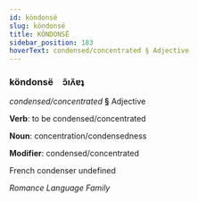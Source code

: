 ```yaml
---
id: köndonsë
slug: köndonsë
title: KÖNDONSË
sidebar_position: 183
hoverText: condensed/concentrated § Adjective
---
```


### köndonsë&emsp;<span kind="abugida">ɔ̃ıʌ̃ɐʇ</span>

*condensed/concentrated* **§** Adjective

**Verb**: to be condensed/concentrated

**Noun**: concentration/condensedness

**Modifier**: condensed/concentrated

French condenser undefined

*Romance Language Family*